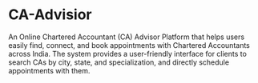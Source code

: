 # CA-Advisior
An Online Chartered Accountant (CA) Advisor Platform that helps users easily find, connect, and book appointments with Chartered Accountants across India. The system provides a user-friendly interface for clients to search CAs by city, state, and specialization, and directly schedule appointments with them.
